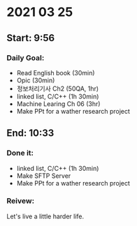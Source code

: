 # 2021 03 25
Start: 9:56
--

### Daily Goal:
- Read English book (30min)
- Opic (30min)
- 정보처리기사 Ch2 (50QA, 1hr)
- linked list, C/C++ (1h 30min)
- Machine Learing Ch 06 (3hr)
- Make PPt for a wather research project

End: 10:33
--

### Done it:
- linked list, C/C++ (1h 30min)
- Make SFTP Server
- Make PPt for a wather research project

### Reivew:
Let's live a little harder life.
